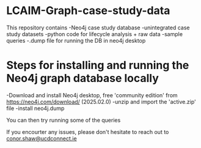 # LCAIM-Graph-case-study-data

This repository contains
-Neo4j case study database
-unintegrated case study datasets
-python code for lifecycle analysis + raw data
-sample queries
-.dump file for running the DB in neo4j desktop


# Steps for installing and running the Neo4j graph database locally

-Download and install Neo4j desktop, free 'community edition' from https://neo4j.com/download/ (2025.02.0)
-unzip and import the 'active.zip' file 
-install neo4j.dump 

You can then try running some of the queries 

If you encourter any issues, please don't hesitate to reach out to conor.shaw@ucdconnect.ie
